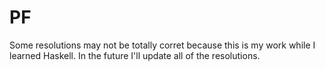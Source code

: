 # PF
Some resolutions may not be totally corret because this is my work while I learned Haskell. In the future I'll update all of the resolutions.
